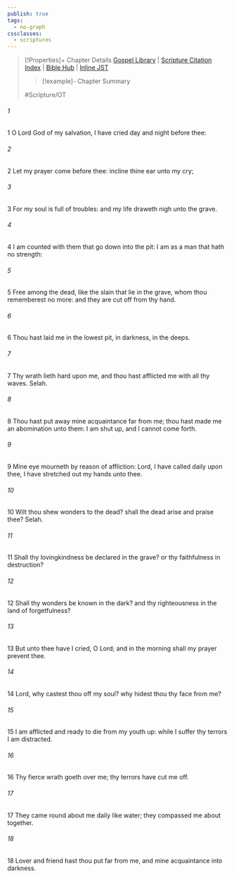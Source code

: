 ```yaml
---
publish: true
tags:
  - no-graph
cssclasses:
  - scriptures
---
```

>[!Properties]+ Chapter Details
>[Gospel Library](https://churchofjesuschrist.org/study/scriptures/ot/ps/88?lang=eng)    |    [Scripture Citation Index](https://scriptures.byu.edu/#07758::c07758)    |    [Bible Hub](https://biblehub.com/psalms/88.htm)    |    [Inline JST](https://scripturetoolbox.com/html/ic/Psalms/88.html)
>>[!example]- Chapter Summary
>> 
> 
>
>#Scripture/OT
###### 1
1 O Lord God of my salvation, I have cried day and night before thee:
###### 2
2 Let my prayer come before thee: incline thine ear unto my cry;
###### 3
3 For my soul is full of troubles: and my life draweth nigh unto the grave.
###### 4
4 I am counted with them that go down into the pit: I am as a man that hath no strength:
###### 5
5 Free among the dead, like the slain that lie in the grave, whom thou rememberest no more: and they are cut off from thy hand.
###### 6
6 Thou hast laid me in the lowest pit, in darkness, in the deeps.
###### 7
7 Thy wrath lieth hard upon me, and thou hast afflicted me with all thy waves. Selah.
###### 8
8 Thou hast put away mine acquaintance far from me; thou hast made me an abomination unto them: I am shut up, and I cannot come forth.
###### 9
9 Mine eye mourneth by reason of affliction: Lord, I have called daily upon thee, I have stretched out my hands unto thee.
###### 10
10 Wilt thou shew wonders to the dead? shall the dead arise and praise thee? Selah.
###### 11
11 Shall thy lovingkindness be declared in the grave? or thy faithfulness in destruction?
###### 12
12 Shall thy wonders be known in the dark? and thy righteousness in the land of forgetfulness?
###### 13
13 But unto thee have I cried, O Lord; and in the morning shall my prayer prevent thee.
###### 14
14 Lord, why castest thou off my soul? why hidest thou thy face from me?
###### 15
15 I am afflicted and ready to die from my youth up: while I suffer thy terrors I am distracted.
###### 16
16 Thy fierce wrath goeth over me; thy terrors have cut me off.
###### 17
17 They came round about me daily like water; they compassed me about together.
###### 18
18 Lover and friend hast thou put far from me, and mine acquaintance into darkness.
